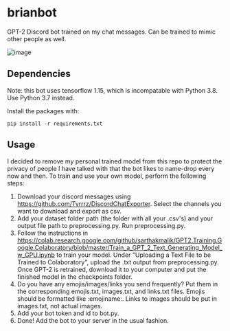 # brianbot
GPT-2 Discord bot trained on my chat messages. Can be trained to mimic other people as well.

![image](https://user-images.githubusercontent.com/54566106/132962466-c615f3bf-cf0f-4ecd-8833-6b55c64f82f3.png)

## Dependencies
Note: this bot uses tensorflow 1.15, which is incompatable with Python 3.8. Use Python 3.7 instead.

Install the packages with:

`pip install -r requirements.txt`

## Usage
I decided to remove my personal trained model from this repo to protect the privacy of people I have talked with that the bot likes to name-drop every now and then. To train and use your own model, perform the following steps:

1. Download your discord messages using https://github.com/Tyrrrz/DiscordChatExporter. Select the channels you want to download and export as csv.
2. Add your dataset folder path (the folder with all your .csv's) and your output file path to preprocessing.py. Run preprocessing.py.
3. Follow the instructions in https://colab.research.google.com/github/sarthakmalik/GPT2.Training.Google.Colaboratory/blob/master/Train_a_GPT_2_Text_Generating_Model_w_GPU.ipynb to train your model. Under "Uploading a Text File to be Trained to Colaboratory", upload the .txt output from preprocessing.py. Once GPT-2 is retrained, download it to your computer and put the finished model in the checkpoints folder.
4. Do you have any emojis/images/links you send frequently? Put them in the corresponding emojis.txt, images.txt, and links.txt files. Emojis should be formatted like :emojiname:. Links to images should be put in images.txt, not actual images.
5. Add your bot token and id to bot.py.
6. Done! Add the bot to your server in the usual fashion.
